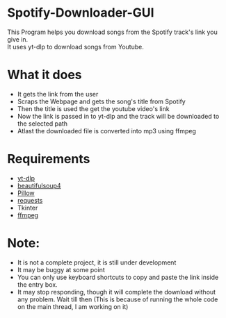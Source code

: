 # Spotify-Downloader-GUI
This Program helps you download songs from the Spotify track's link you give in. <br>
It uses yt-dlp to download songs from Youtube.<br>

# What it does
  * It gets the link from the user<br>
  * Scraps the Webpage and gets the song's title from Spotify<br>
  * Then the title is used the get the youtube video's link
  * Now the link is passed in to yt-dlp and the track will be downloaded to the selected path
  * Atlast the downloaded file is converted into mp3 using ffmpeg

# Requirements
  * [yt-dlp](https://pypi.org/project/yt-dlp/)  
  * [beautifulsoup4](https://pypi.org/project/beautifulsoup4/)
  * [Pillow ](https://pypi.org/project/Pillow/)
  * [requests](https://pypi.org/project/requests/)  
  * Tkinter
  * [ffmpeg](https://ffmpeg.org/download.html)

# Note:
 * It is not a complete project, it is still under development
 * It may be buggy at some point
 * You can only use keyboard shortcuts to copy and paste the link inside the entry box.
 * It may stop responding, though it will complete the download without any problem. Wait till then (This is because of running the whole code on the main thread, I am working on it)
 
